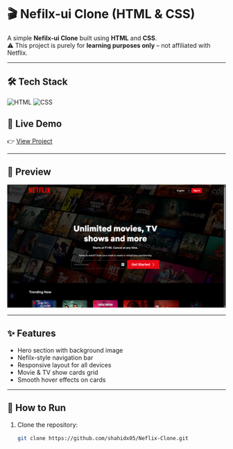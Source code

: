 # 🎬 Nefilx-ui Clone (HTML & CSS)

A simple **Nefilx-ui Clone** built using **HTML** and **CSS**.  
⚠️ This project is purely for **learning purposes only** – not affiliated with Netflix.

---

## 🛠️ Tech Stack
![HTML](https://img.shields.io/badge/HTML-E34F26?style=for-the-badge&logo=html5)
![CSS](https://img.shields.io/badge/CSS-1572B6?style=for-the-badge&logo=css3)

## 🚀 Live Demo  
👉 [View Project](https://watchly-ui-clone-x05.vercel.app/)

---

## 📸 Preview  
![Netflix Clone Screenshot](images/demo.png)

---

## ✨ Features  
- Hero section with background image  
- Nefilx-style navigation bar  
- Responsive layout for all devices  
- Movie & TV show cards grid  
- Smooth hover effects on cards  

---

## 📂 How to Run  

1. Clone the repository:

   ```bash
   git clone https://github.com/shahidx05/Neflix-Clone.git
